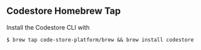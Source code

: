 Codestore Homebrew Tap
-------------------

Install the Codestore CLI with

    $ brew tap code-store-platform/brew && brew install codestore  

